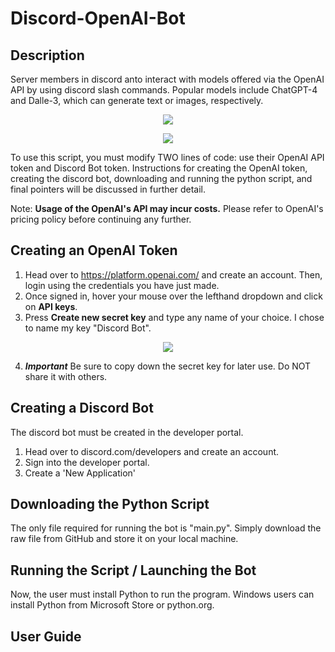 # Discord-OpenAI-Bot
## Description
Server members in discord anto interact with models offered via the OpenAI API by using discord slash commands. Popular models include ChatGPT-4 and Dalle-3, which can generate text or images, respectively.
<p align="center">
  <img src= "https://github.com/Ronaldrc/Discord-OpenAI-Bot/assets/107775094/863604b5-de07-41c4-872f-073faa3ed0ae"/>
</p>

<p align="center">
   <img src= "https://github.com/Ronaldrc/Discord-OpenAI-Bot/assets/107775094/7b75342e-90ff-4f55-93d0-8f138770242f"/>
</p>

To use this script, you must modify TWO lines of code: use their OpenAI API token and Discord Bot token. Instructions for creating the OpenAI token, creating the discord bot, downloading and running the python script, and final pointers will be discussed in further detail.

Note: **Usage of the OpenAI's API may incur costs.** Please refer to OpenAI's pricing policy before continuing any further.
## Creating an OpenAI Token
1. Head over to https://platform.openai.com/ and create an account. Then, login using the credentials you have just made.
2. Once signed in, hover your mouse over the lefthand dropdown and click on **API keys**.
3. Press **Create new secret key** and type any name of your choice. I chose to name my key "Discord Bot".
<p align="center">
   <img src= "https://github.com/Ronaldrc/Discord-OpenAI-Bot/assets/107775094/48ef5ea9-d5e9-4cea-83ae-a6c566e456b9"/>
</p>

4. ***Important***
Be sure to copy down the secret key for later use.
Do NOT share it with others.

## Creating a Discord Bot
The discord bot must be created in the developer portal.
1. Head over to discord.com/developers and create an account.
2. Sign into the developer portal.
3. Create a 'New Application'

## Downloading the Python Script
The only file required for running the bot is "main.py". Simply download the raw file from GitHub and store it on your local machine.

## Running the Script / Launching the Bot
Now, the user must install Python to run the program.
Windows users can install Python from Microsoft Store or python.org.

## User Guide
